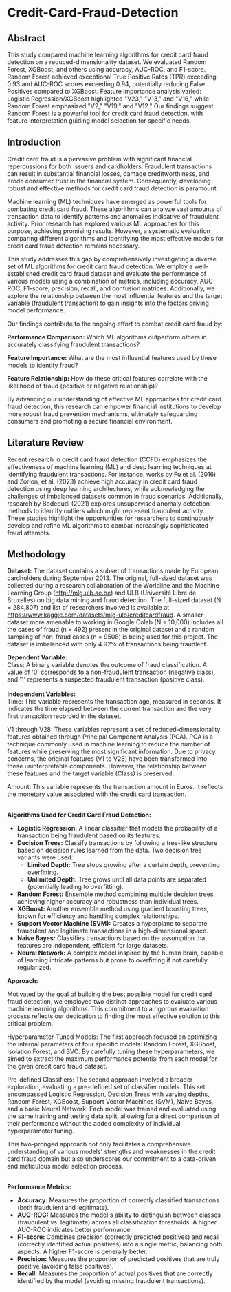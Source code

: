 # Credit-Card-Fraud-Detection

## Abstract 
This study compared machine learning algorithms for credit card fraud detection on a reduced-dimensionality dataset. We evaluated Random Forest, XGBoost, and others using accuracy, AUC-ROC, and F1-score. Random Forest achieved exceptional True Positive Rates (TPR) exceeding 0.93 and AUC-ROC scores exceeding 0.94, potentially reducing False Positives compared to XGBoost. Feature importance analysis varied: Logistic Regression/XGBoost highlighted "V23," "V13," and "V16," while Random Forest emphasized "V2," "V19," and "V12." Our findings suggest Random Forest is a powerful tool for credit card fraud detection, with feature interpretation guiding model selection for specific needs.

## Introduction
Credit card fraud is a pervasive problem with significant financial repercussions for both issuers and cardholders. Fraudulent transactions can result in substantial financial losses, damage creditworthiness, and erode consumer trust in the financial system. Consequently, developing robust and effective methods for credit card fraud detection is paramount.

Machine learning (ML) techniques have emerged as powerful tools for combating credit card fraud. These algorithms can analyze vast amounts of transaction data to identify patterns and anomalies indicative of fraudulent activity. Prior research has explored various ML approaches for this purpose, achieving promising results. However, a systematic evaluation comparing different algorithms and identifying the most effective models for credit card fraud detection remains necessary.

This study addresses this gap by comprehensively investigating a diverse set of ML algorithms for credit card fraud detection. We employ a well-established credit card fraud dataset and evaluate the performance of various models using a combination of metrics, including accuracy, AUC-ROC, F1-score, precision, recall, and confusion matrices. Additionally, we explore the relationship between the most influential features and the target variable (fraudulent transaction) to gain insights into the factors driving model performance.

Our findings contribute to the ongoing effort to combat credit card fraud by:

**Performance Comparison:** Which ML algorithms outperform others in accurately classifying fraudulent transactions?

**Feature Importance:** What are the most influential features used by these models to identify fraud?

**Feature Relationship:** How do these critical features correlate with the likelihood of fraud (positive or negative relationship)?

By advancing our understanding of effective ML approaches for credit card fraud detection, this research can empower financial institutions to develop more robust fraud prevention mechanisms, ultimately safeguarding consumers and promoting a secure financial environment.

## Literature Review
Recent research in credit card fraud detection (CCFD) emphasizes the effectiveness of machine learning (ML) and deep learning techniques at identifying fraudulent transactions. For instance, works by Fu et al. (2016) and Zorion, et al. (2023) achieve high accuracy in credit card fraud detection using deep learning architectures, while acknowledging the challenges of imbalanced datasets common in fraud scenarios. Additionally, research by Bodepudi (2021) explores unsupervised anomaly detection methods to identify outliers which might represent fraudulent activity. These studies highlight the opportunities for researchers to continuously develop and refine ML algorithms to combat increasingly sophisticated fraud attempts.

## Methodology
**Dataset:** The dataset contains a subset of transactions made by European cardholders during September 2013. The original, full-sized dataset was collected during a research collaboration of the Worldline and the Machine Learning Group (http://mlg.ulb.ac.be) and ULB (Université Libre de Bruxelles) on big data mining and fraud detection. The full-sized dataset (N = 284,807) and list of researchers involved is available at https://www.kaggle.com/datasets/mlg-ulb/creditcardfraud. A smaller dataset more amenable to working in Google Colab (N = 10,000) includes all the cases of fraud (n = 492) present in the original dataset and a random sampling of non-fraud cases (n = 9508) is being used for this project. The dataset is imbalanced with only 4.92% of transactions being fraudlent. 

**Dependent Variable:**<br>
Class: A binary variable denotes the outcome of fraud classification. A value of '0' corresponds to a non-fraudulent transaction (negative class), and '1' represents a suspected fraudulent transaction (positive class).<br><br>
**Independent Variables:**<br>
Time: This variable represents the transaction age, measured in seconds. It indicates the time elapsed between the current transaction and the very first transaction recorded in the dataset.

V1 through V28: These variables represent a set of reduced-dimensionality features obtained through Principal Component Analysis (PCA). PCA is a technique commonly used in machine learning to reduce the number of features while preserving the most significant information. Due to privacy concerns, the original features (V1 to V28) have been transformed into these uninterpretable components. However, the relationship between these features and the target variable (Class) is preserved.

Amount: This variable represents the transaction amount in Euros. It reflects the monetary value associated with the credit card transaction.<br><br>

**Algorithms Used for Credit Card Fraud Detection:**

-   **Logistic Regression:** A linear classifier that models the probability of a transaction being fraudulent based on its features.
-   **Decision Trees:** Classify transactions by following a tree-like structure based on decision rules learned from the data. Two decision tree variants were used:
    -   **Limited Depth:** Tree stops growing after a certain depth, preventing overfitting.
    -   **Unlimited Depth:** Tree grows until all data points are separated (potentially leading to overfitting).
-   **Random Forest:** Ensemble method combining multiple decision trees, achieving higher accuracy and robustness than individual trees.
-   **XGBoost:** Another ensemble method using gradient boosting trees, known for efficiency and handling complex relationships.
-   **Support Vector Machine (SVM):** Creates a hyperplane to separate fraudulent and legitimate transactions in a high-dimensional space.
-   **Naive Bayes:** Classifies transactions based on the assumption that features are independent, efficient for large datasets.
-   **Neural Network:** A complex model inspired by the human brain, capable of learning intricate patterns but prone to overfitting if not carefully regularized.<br>

**Approach:**

Motivated by the goal of building the best possible model for credit card fraud detection, we employed two distinct approaches to evaluate various machine learning algorithms. This commitment to a rigorous evaluation process reflects our dedication to finding the most effective solution to this critical problem.

Hyperparameter-Tuned Models: The first approach focused on optimizing the internal parameters of four specific models: Random Forest, XGBoost, Isolation Forest, and SVC. By carefully tuning these hyperparameters, we aimed to extract the maximum performance potential from each model for the given credit card fraud dataset.

Pre-defined Classifiers: The second approach involved a broader exploration, evaluating a pre-defined set of classifier models. This set encompassed Logistic Regression, Decision Trees with varying depths, Random Forest, XGBoost, Support Vector Machines (SVM), Naive Bayes, and a basic Neural Network. Each model was trained and evaluated using the same training and testing data split, allowing for a direct comparison of their performance without the added complexity of individual hyperparameter tuning.

This two-pronged approach not only facilitates a comprehensive understanding of various models' strengths and weaknesses in the credit card fraud domain but also underscores our commitment to a data-driven and meticulous model selection process.<br><br>

**Performance Metrics:**

-   **Accuracy:** Measures the proportion of correctly classified transactions (both fraudulent and legitimate).
-   **AUC-ROC:** Measures the model's ability to distinguish between classes (fraudulent vs. legitimate) across all classification thresholds. A higher AUC-ROC indicates better performance.
-   **F1-score:** Combines precision (correctly predicted positives) and recall (correctly identified actual positives) into a single metric, balancing both aspects. A higher F1-score is generally better.
-   **Precision:** Measures the proportion of predicted positives that are truly positive (avoiding false positives).
-   **Recall:** Measures the proportion of actual positives that are correctly identified by the model (avoiding missing fraudulent transactions).
